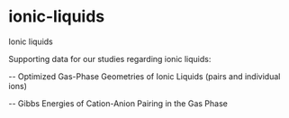 # ionic-liquids
Ionic liquids

Supporting data for our studies regarding ionic liquids:

  -- Optimized Gas-Phase Geometries of Ionic Liquids (pairs and individual ions)

  -- Gibbs Energies of Cation-Anion Pairing in the Gas Phase
